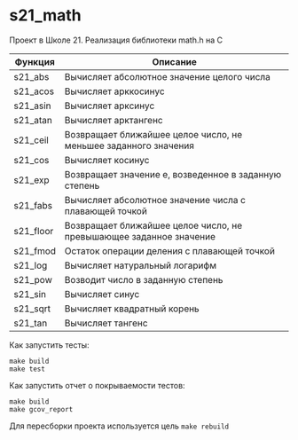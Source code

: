 # s21_math

Проект в Школе 21. Реализация библиотеки math.h на C

| Функция   | Описание                                                           |
|-----------|--------------------------------------------------------------------|
| s21_abs   | Вычисляет абсолютное значение целого числа                         |
| s21_acos  | Вычисляет арккосинус                                               |
| s21_asin  | Вычисляет арксинус                                                 |
| s21_atan  | Вычисляет арктангенс                                               |
| s21_ceil  | Возвращает ближайшее целое число, не меньшее заданного значения    |
| s21_cos   | Вычисляет косинус                                                  |
| s21_exp   | Возвращает значение e, возведенное в заданную степень              |
| s21_fabs  | Вычисляет абсолютное значение числа с плавающей точкой             |
| s21_floor | Возвращает ближайшее целое число, не превышающее заданное значение |
| s21_fmod  | Остаток операции деления с плавающей точкой                        |
| s21_log   | Вычисляет натуральный логарифм                                     |
| s21_pow   | Возводит число в заданную степень                                  |
| s21_sin   | Вычисляет синус                                                    |
| s21_sqrt  | Вычисляет квадратный корень                                        |
| s21_tan   | Вычисляет тангенс                                                  |  

Как запустить тесты:

```
make build
make test
```

Как запустить отчет о покрываемости тестов:

```
make build
make gcov_report
```

Для пересборки проекта используется цель ```make rebuild```